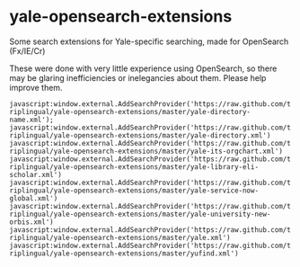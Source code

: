 yale-opensearch-extensions
==========================

Some search extensions for Yale-specific searching, made for OpenSearch (Fx/IE/Cr)

These were done with very little experience using OpenSearch, so there may be glaring inefficiencies or inelegancies about them. Please help improve them.


`javascript:window.external.AddSearchProvider('https://raw.github.com/triplingual/yale-opensearch-extensions/master/yale-directory-name.xml');`
`javascript:window.external.AddSearchProvider('https://raw.github.com/triplingual/yale-opensearch-extensions/master/yale-directory.xml')`
`javascript:window.external.AddSearchProvider('https://raw.github.com/triplingual/yale-opensearch-extensions/master/yale-its-orgchart.xml')`
`javascript:window.external.AddSearchProvider('https://raw.github.com/triplingual/yale-opensearch-extensions/master/yale-library-eli-scholar.xml')`
`javascript:window.external.AddSearchProvider('https://raw.github.com/triplingual/yale-opensearch-extensions/master/yale-service-now-global.xml')`
`javascript:window.external.AddSearchProvider('https://raw.github.com/triplingual/yale-opensearch-extensions/master/yale-university-new-orbis.xml')`
`javascript:window.external.AddSearchProvider('https://raw.github.com/triplingual/yale-opensearch-extensions/master/yale.xml')`
`javascript:window.external.AddSearchProvider('https://raw.github.com/triplingual/yale-opensearch-extensions/master/yufind.xml')`

